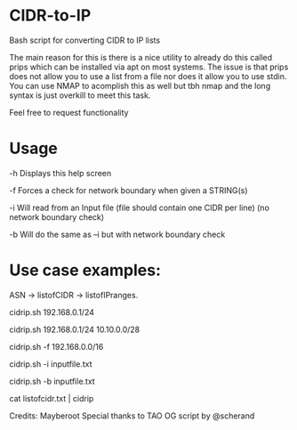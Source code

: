 # CIDR-to-IP
Bash script for converting CIDR to IP lists

The main reason for this is there is a nice utility to already do this called prips which can be installed via apt on most systems. The issue is that prips does not allow you to use a list from a file nor does it allow you to use stdin. You can use NMAP to acomplish this as well but tbh nmap and the long syntax is just overkill to meet this task.

Feel free to request functionality 

# Usage
-h Displays this help screen

-f Forces a check for network boundary when given a STRING(s)

-i Will read from an Input file (file should contain one CIDR per line) (no network boundary check)

-b Will do the same as –i but with network boundary check

# Use case examples:
ASN -> listofCIDR -> listofIPranges. 

cidrip.sh 192.168.0.1/24

cidrip.sh 192.168.0.1/24 10.10.0.0/28

cidrip.sh -f 192.168.0.0/16

cidrip.sh -i inputfile.txt

cidrip.sh -b inputfile.txt

cat listofcidr.txt | cidrip


Credits:
Mayberoot
Special thanks to TAO
OG script by @scherand
